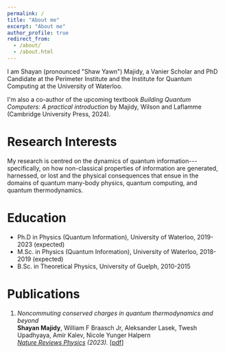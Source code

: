 ```yaml
---
permalink: /
title: "About me"
excerpt: "About me"
author_profile: true
redirect_from: 
  - /about/
  - /about.html
---
```


I am Shayan (pronounced "Shaw Yawn") Majidy, a Vanier Scholar and PhD Candidate at the Perimeter Institute and the Institute for Quantum Computing at the University of Waterloo.

I'm also a co-author of the upcoming textbook _Building Quantum Computers: A practical introduction_ by Majidy, Wilson and Laflamme (Cambridge University Press, 2024).

Research Interests
======
My research is centred on the dynamics of quantum information---specifically, on how non-classical properties of information are generated, harnessed, or lost and the physical consequences that ensue in the domains of quantum many-body physics, quantum computing, and quantum thermodynamics.

Education
======
* Ph.D in Physics (Quantum Information), University of Waterloo, 2019-2023 (expected)
* M.Sc. in Physics (Quantum Information), University of Waterloo, 2018-2019 (expected)
* B.Sc. in Theoretical Physics, University of Guelph, 2010-2015

Publications
======
1. _Noncommuting conserved charges in quantum thermodynamics and beyond_ <br>
**Shayan Majidy**, William F Braasch Jr, Aleksander Lasek, Twesh Upadhyaya, Amir Kalev, Nicole Yunger Halpern<br>
*[Nature Reviews Physics](https://www.nature.com/articles/s42254-023-00641-9) (2023).* [<a href="https://www.nature.com/articles/s42254-023-00641-9" target="_blank">pdf</a>]
